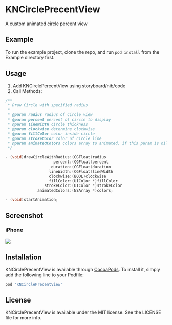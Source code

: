 # KNCirclePrecentView

A custom animated circle percent view

## Example

To run the example project, clone the repo, and run `pod install` from the Example directory first.

## Usage
1. Add KNCirclePercentView using storyboard/nib/code
2. Call Methods:
```Objective-C
/**
 * Draw Circle with specified radius
 *
 * @param radius radius of circle view
 * @param percent percent of circle to display
 * @param lineWidth circle thickness
 * @param clockwise determine clockwise
 * @param fillColor color inside circle
 * @param strokeColor color of circle line
 * @param animatedColors colors array to animated. if this param is nil, Stroke color will be used to draw circle
 */

- (void)drawCircleWithRadius:(CGFloat)radius
                     percent:(CGFloat)percent
                    duration:(CGFloat)duration
                   lineWidth:(CGFloat)lineWidth
                   clockwise:(BOOL)clockwise
                   fillColor:(UIColor *)fillColor
                 strokeColor:(UIColor *)strokeColor
              animatedColors:(NSArray *)colors;

- (void)startAnimation;
```

## Screenshot
### iPhone

![](CirclePercent.gif)

## Installation

KNCirclePrecentView is available through [CocoaPods](http://cocoapods.org). To install
it, simply add the following line to your Podfile:

```ruby
pod 'KNCirclePrecentView'
```

## License

KNCirclePrecentView is available under the MIT license. See the LICENSE file for more info.
